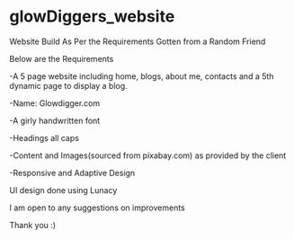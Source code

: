 # glowDiggers_website

Website Build As Per the Requirements Gotten from a Random Friend

Below are the Requirements

  -A 5 page website including home, blogs, about me, contacts and a 5th dynamic page to display a blog.
  
  -Name: Glowdigger.com
  
  -A girly handwritten font
  
  -Headings all caps
  
  -Content and Images(sourced from pixabay.com) as provided by the client
  
  -Responsive and Adaptive Design

 
UI design done using Lunacy

I am open to any suggestions on improvements

Thank you :)
  

  

